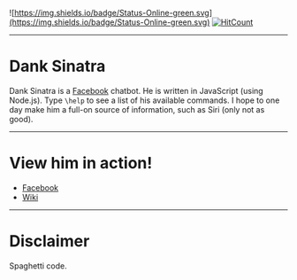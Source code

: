 ![https://img.shields.io/badge/Status-Online-green.svg](https://img.shields.io/badge/Status-Online-green.svg)
[![HitCount](https://hitt.herokuapp.com/TexAgg/DankSinatra.svg)](https://github.com/TexAgg/DankSinatra)

---

# Dank Sinatra
Dank Sinatra is a [Facebook](https://www.facebook.com/profile.php?id=100010461758967) chatbot. 
He is written in JavaScript (using Node.js). 
Type `\help` to see a list of his available commands. 
I hope to one day make him a full-on source of information, such as Siri (only not as good). 

---

# View him in action!
* [Facebook](https://www.facebook.com/profile.php?id=100010461758967)
* [Wiki](https://bitbucket.org/gaikema/danksinatra/wiki/Home)

---

# Disclaimer
Spaghetti code.
